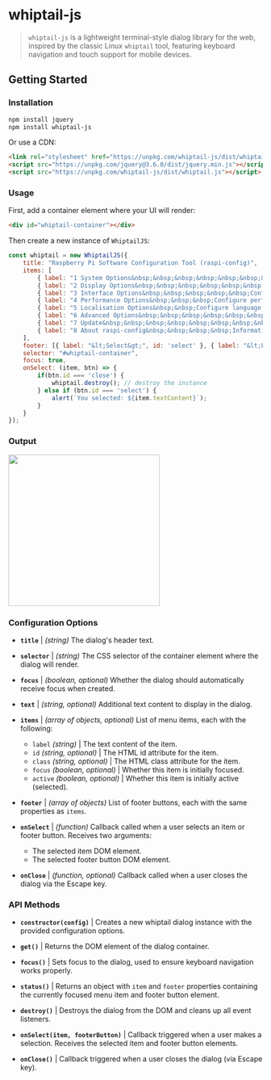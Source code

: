 # whiptail-js

> `whiptail-js` is a lightweight terminal-style dialog library for the web, inspired by the classic Linux `whiptail` tool, featuring keyboard navigation and touch support for mobile devices.

## Getting Started

### Installation
```bash
npm install jquery
npm install whiptail-js
```

Or use a CDN:
```html
<link rel="stylesheet" href="https://unpkg.com/whiptail-js/dist/whiptail.css">
<script src="https://unpkg.com/jquery@3.6.0/dist/jquery.min.js"></script>
<script src="https://unpkg.com/whiptail-js/dist/whiptail.js"></script>
```

### Usage

First, add a container element where your UI will render:
```html
<div id="whiptail-container"></div>
```

Then create a new instance of `WhiptailJS`:
```js
const whiptail = new WhiptailJS({
    title: "Raspberry Pi Software Configuration Tool (raspi-config)",
    items: [
        { label: "1 System Options&nbsp;&nbsp;&nbsp;&nbsp;&nbsp;&nbsp;&nbsp;&nbsp;Configure system settings", focus: true },
        { label: "2 Display Options&nbsp;&nbsp;&nbsp;&nbsp;&nbsp;&nbsp;&nbsp;Configure display settings" },
        { label: "3 Interface Options&nbsp;&nbsp;&nbsp;&nbsp;&nbsp;Configure connections to peripherals" },
        { label: "4 Performance Options&nbsp;&nbsp;&nbsp;Configure performance settings" },
        { label: "5 Localisation Options&nbsp;&nbsp;Configure language and regional settings" },
        { label: "6 Advanced Options&nbsp;&nbsp;&nbsp;&nbsp;&nbsp;&nbsp;Configure advanced settings" },
        { label: "7 Update&nbsp;&nbsp;&nbsp;&nbsp;&nbsp;&nbsp;&nbsp;&nbsp;&nbsp;&nbsp;&nbsp;&nbsp;&nbsp;&nbsp;&nbsp;&nbsp;Update this tool to the latest version" },
        { label: "8 About raspi-config&nbsp;&nbsp;&nbsp;&nbsp;Information about this configuration tool" }
    ],
    footer: [{ label: "&lt;Select&gt;", id: 'select' }, { label: "&lt;Finish&gt;", id: 'close' }],
    selector: "#whiptail-container",
    focus: true,
    onSelect: (item, btn) => {
        if(btn.id === 'close') {
            whiptail.destroy(); // destroy the instance
        } else if (btn.id === 'select') {
            alert(`You selected: ${item.textContent}`);
        }
    }
});
```

### Output

<img src="https://github.com/user-attachments/assets/5a3e6e73-94b4-489d-b410-c855d919e901" height="300" />

### Configuration Options

- **`title`** | *(string)* The dialog's header text.

- **`selector`** | *(string)* The CSS selector of the container element where the dialog will render.

- **`focus`** | *(boolean, optional)* Whether the dialog should automatically receive focus when created.

- **`text`** | *(string, optional)* Additional text content to display in the dialog.

- **`items`** | *(array of objects, optional)* List of menu items, each with the following:
  - `label` *(string)* | The text content of the item.
  - `id` *(string, optional)* | The HTML id attribute for the item.
  - `class` *(string, optional)* | The HTML class attribute for the item.
  - `focus` *(boolean, optional)* | Whether this item is initially focused.
  - `active` *(boolean, optional)* | Whether this item is initially active (selected).

- **`footer`** | *(array of objects)* List of footer buttons, each with the same properties as `items`.

- **`onSelect`** | *(function)* Callback called when a user selects an item or footer button. Receives two arguments:
  - The selected item DOM element.
  - The selected footer button DOM element.

- **`onClose`** | *(function, optional)* Callback called when a user closes the dialog via the Escape key.


### API Methods

- **`constructor(config)`** | Creates a new whiptail dialog instance with the provided configuration options.

- **`get()`** | Returns the DOM element of the dialog container.

- **`focus()`** | Sets focus to the dialog, used to ensure keyboard navigation works properly.

- **`status()`** | Returns an object with `item` and `footer` properties containing the currently focused menu item and footer button element.

- **`destroy()`** | Destroys the dialog from the DOM and cleans up all event listeners.

- **`onSelect(item, footerButton)`** | Callback triggered when a user makes a selection. Receives the selected item and footer button elements.

- **`onClose()`** | Callback triggered when a user closes the dialog (via Escape key).